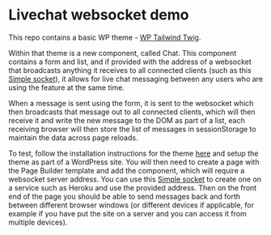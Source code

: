 # Livechat websocket demo

This repo contains a basic WP theme - [WP Tailwind Twig](https://github.com/ahollister/wp-tailwind-twig).

Within that theme is a new component, called Chat. This component contains a form and list, and if provided with the address of a websocket that broadcasts anything it receives to all connected clients (such as this [Simple socket](https://github.com/ahollister/simple-socket)), it allows for live chat messaging between any users who are using the feature at the same time.

When a message is sent using the form, it is sent to the websocket which then broadcasts that message out to all connected clients, which will then receive it and write the new message to the DOM as part of a list, each receiving browser will then store the list of messages in sessionStorage to maintain the data across page reloads.

To test, follow the installation instructions for the theme [here](https://github.com/ahollister/wp-tailwind-twig/blob/master/README.md#installation) and setup the theme as part of a WordPress site. You will then need to create a page with the Page Builder template and add the component, which will require a websocket server address. You can use this [Simple socket](https://github.com/ahollister/) to create one on a service such as Heroku and use the provided address. Then on the front end of the page you should be able to send messages back and forth between different browser windows (or different devices if applicable, for example if you have put the site on a server and you can access it from multiple devices).